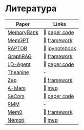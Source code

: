 # Литература

| Paper | Links |
|-------|-------|
| [MemoryBank](https://arxiv.org/abs/2305.10250) | 📄 [paper code](https://github.com/zhongwanjun/MemoryBank-SiliconFriend) |
| [MemGPT](https://arxiv.org/abs/2310.08560) | 🚀 [framework](https://github.com/letta-ai/letta) |
| [RAPTOR](https://arxiv.org/abs/2401.18059) | 📓 [ipynotebook](https://nbviewer.org/github/langchain-ai/langchain/blob/master/cookbook/RAPTOR.ipynb) |
| [GraphRAG](https://arxiv.org/abs/2404.16130) | 🚀 [framework](https://github.com/microsoft/graphrag) |
| [LD-Agent](https://arxiv.org/abs/2406.05925) | 📄 [paper code](https://github.com/leolee99/LD-Agent) |
| [Theanine](https://arxiv.org/abs/2406.10996) | - |
| [Zep](https://arxiv.org/abs/2501.13956) | 🚀 [framework](https://github.com/getzep/graphiti) |
| [A-Mem](https://arxiv.org/abs/2502.12110) | 🧪 [mvp](https://github.com/WujiangXu/A-mem-sys) |
| [SeCom](https://arxiv.org/abs/2502.05589) | 📄 [paper code](https://github.com/microsoft/SeCom) |
| [RMM](https://arxiv.org/abs/2503.08026) | - |
| [Mem0](https://arxiv.org/abs/2504.19413) | 🚀 [framework](https://github.com/mem0ai/mem0) |
| [Nemori](https://arxiv.org/abs/2508.03341) | 🧪 [mvp](https://github.com/nemori-ai/nemori) |
